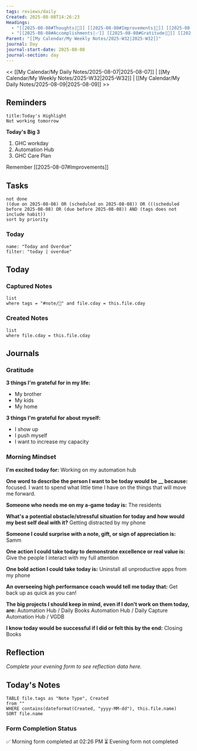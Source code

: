 ```yaml
---
tags: reviews/daily
Created: 2025-08-08T14:26:23
Headings:
  - "[[2025-08-08#Thoughts|💭]] [[2025-08-08#Improvements|💪]] [[2025-08-08#Obstacles|🚧]]"
  - "[[2025-08-08#Accomplishments|✅]] [[2025-08-08#Gratitude|🙏]] [[2025-08-08#Content Log|📚]]"
Parent: "[[My Calendar/My Weekly Notes/2025-W32|2025-W32]]"
journal: Day
journal-start-date: 2025-08-08
journal-section: day
---
```


<< [[My Calendar/My Daily Notes/2025-08-07|2025-08-07]] | [[My Calendar/My Weekly Notes/2025-W32|2025-W32]] | [[My Calendar/My Daily Notes/2025-08-09|2025-08-09]] >>

## Reminders

```ad-tip
title:Today's Highlight
Not working tomorrow
```

**Today's Big 3**

1. GHC workday
2. Automation Hub
3. GHC Care Plan

Remember [[2025-08-07#Improvements]]

## Tasks

```tasks
not done
((due on 2025-08-08) OR (scheduled on 2025-08-08)) OR (((scheduled before 2025-08-08) OR (due before 2025-08-08)) AND (tags does not include habit))
sort by priority
```

### Today
```todoist
name: "Today and Overdue"
filter: "today | overdue"
```

## Today

### Captured Notes
```dataview
list
where tags = "#note/🌱" and file.cday = this.file.cday
```

### Created Notes
```dataview
list
where file.cday = this.file.cday
```

## Journals

### Gratitude

**3 things I'm grateful for in my life:**
- My brother
- My kids
- My home

**3 things I'm grateful for about myself:**
- I show up
- I push myself
- I want to increase my capacity

### Morning Mindset

**I'm excited today for:**
Working on my automation hub

**One word to describe the person I want to be today would be __ because:**
focused. I want to spend what little time I have on the things that will move me forward.

**Someone who needs me on my a-game today is:**
The residents

**What's a potential obstacle/stressful situation for today and how would my best self deal with it?**
Getting distracted by my phone

**Someone I could surprise with a note, gift, or sign of appreciation is:**
Samm

**One action I could take today to demonstrate excellence or real value is:**
Give the people I interact with my full attention

**One bold action I could take today is:**
Uninstall all unproductive apps from my phone

**An overseeing high performance coach would tell me today that:**
Get back up as quick as you can!

**The big projects I should keep in mind, even if I don't work on them today, are:**
Automation Hub / Daily Books
Automation Hub / Daily Capture
Automation Hub / VGDB

**I know today would be successful if I did or felt this by the end:**
Closing Books


## Reflection

*Complete your evening form to see reflection data here.*


## Today's Notes

```dataview
TABLE file.tags as "Note Type", Created
from ""
WHERE contains(dateformat(Created, "yyyy-MM-dd"), this.file.name)
SORT file.name
```

### Form Completion Status

✅ Morning form completed at 02:26 PM
⏳ Evening form not completed